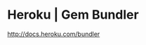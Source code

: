 <!--
id: 585481131
link: http://kevinisom.info/post/585481131/heroku-gem-bundler
slug: heroku-gem-bundler
date: Mon May 10 2010 13:24:12 GMT+1200 (NZST)
raw: {"blog_name":"kevinisom","id":585481131,"post_url":"http://kevinisom.info/post/585481131/heroku-gem-bundler","slug":"heroku-gem-bundler","type":"link","date":"2010-05-10 01:24:12 GMT","timestamp":1273454652,"state":"published","format":"html","reblog_key":"A1dckMcZ","tags":[],"short_url":"http://tmblr.co/Zw68YyYvRkh","highlighted":[],"feed_item":"http://docs.heroku.com/bundler","from_feed_id":"650234","note_count":0,"title":"Heroku | Gem Bundler","url":"http://docs.heroku.com/bundler","description":""}
publish: 2010-05-010
tags: 
title: Heroku | Gem Bundler
-->


Heroku | Gem Bundler
====================

<http://docs.heroku.com/bundler>

